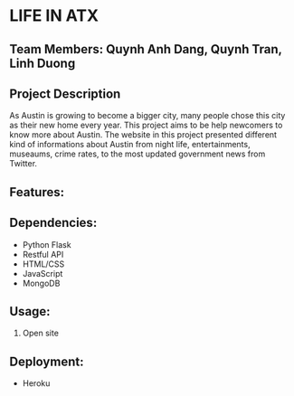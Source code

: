 # LIFE IN ATX 

## Team Members: Quynh Anh Dang, Quynh Tran, Linh Duong
## Project Description
As Austin is growing to become a bigger city, many people chose this city as their new home every year. This project aims to be help newcomers to know more about Austin. The website in this project presented different kind of informations about Austin from night life, entertainments, museaums, crime rates, to the most updated government news from Twitter.
## Features:


## Dependencies:

* Python Flask
* Restful API 
* HTML/CSS
* JavaScript 
* MongoDB 

## Usage:

1. Open site 

## Deployment:

* Heroku

